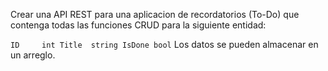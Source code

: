 Crear una API REST para una aplicacion de recordatorios (To-Do) que contenga todas las funciones CRUD para la siguiente entidad:

`
ID     int
Title  string
IsDone bool
`
Los datos se pueden almacenar en un arreglo.
